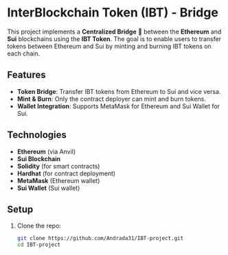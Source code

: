 # InterBlockchain Token (IBT) - Bridge

This project implements a **Centralized Bridge** 🌉 between the **Ethereum** and **Sui** blockchains using the **IBT Token**. The goal is to enable users to transfer tokens between Ethereum and Sui by minting and burning IBT tokens on each chain.

## Features

- **Token Bridge**: Transfer IBT tokens from Ethereum to Sui and vice versa.
- **Mint & Burn**: Only the contract deployer can mint and burn tokens.
- **Wallet Integration**: Supports MetaMask for Ethereum and Sui Wallet for Sui.

## Technologies

- **Ethereum** (via Anvil)
- **Sui Blockchain**
- **Solidity** (for smart contracts)
- **Hardhat** (for contract deployment)
- **MetaMask** (Ethereum wallet)
- **Sui Wallet** (Sui wallet)

## Setup

1. Clone the repo:

   ```bash
   git clone https://github.com/Andrada31/IBT-project.git
   cd IBT-project
